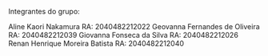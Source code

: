 
Integrantes do grupo:

Aline Kaori Nakamura                RA: 2040482212022
Geovanna Fernandes de Oliveira      RA: 2040482212039
Giovanna Fonseca da Silva           RA: 2040482212026
Renan Henrique Moreira Batista      RA: 2040482212040